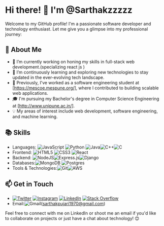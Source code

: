 # Hi there! 👋 I'm @Sarthakzzzzz

Welcome to my GitHub profile! I'm a passionate software developer and technology enthusiast. Let me give you a glimpse into my professional journey:

## 🚀 About Me

- 🔭 I’m currently working on honing my skills in full-stack web development.(specializing react js )
- 🌱 I’m continuously learning and exploring new technologies to stay updated in the ever-evolving tech landscape.
- 💼 Previously, I've worked as a software engineering student at [https://mescoe.mespune.org/], where I contributed to building scalable web applications.
- 🎓 I'm pursuing my Bachelor's degree in Computer Science Engineering at [http://www.unipune.ac.in/].
- 💡 My areas of interest include web development, software engineering, and machine learning.

## 📚 Skills

- Languages: ![JavaScript](https://img.shields.io/badge/javascript-%23323330.svg?style=for-the-badge&logo=javascript&logoColor=%23F7DF1E) ![Python](https://img.shields.io/badge/python-3670A0?style=for-the-badge&logo=python&logoColor=ffdd54) ![Java](https://img.shields.io/badge/java-%23ED8B00.svg?style=for-the-badge&logo=openjdk&logoColor=white)![C++](https://img.shields.io/badge/c++-%2300599C.svg?style=for-the-badge&logo=c%2B%2B&logoColor=white)![C](https://img.shields.io/badge/c-%2300599C.svg?style=for-the-badge&logo=c&logoColor=white)
- Frontend: ![HTML5](https://img.shields.io/badge/html5-%23E34F26.svg?style=for-the-badge&logo=html5&logoColor=white) ![CSS3](https://img.shields.io/badge/css3-%231572B6.svg?style=for-the-badge&logo=css3&logoColor=white) ![React](https://img.shields.io/badge/react-%2320232a.svg?style=for-the-badge&logo=react&logoColor=%2361DAFB)
- Backend: ![NodeJS](https://img.shields.io/badge/node.js-6DA55F?style=for-the-badge&logo=node.js&logoColor=white)![Express.js](https://img.shields.io/badge/express.js-%23404d59.svg?style=for-the-badge&logo=express&logoColor=%2361DAFB)![Django](https://img.shields.io/badge/django-%23092E20.svg?style=for-the-badge&logo=django&logoColor=white)
- Databases:![MongoDB](https://img.shields.io/badge/MongoDB-%234ea94b.svg?style=for-the-badge&logo=mongodb&logoColor=white) ![Postgres](https://img.shields.io/badge/postgres-%23316192.svg?style=for-the-badge&logo=postgresql&logoColor=white)
- Tools & Technologies:![Git](https://img.shields.io/badge/git-%23F05033.svg?style=for-the-badge&logo=git&logoColor=white)![AWS](https://img.shields.io/badge/AWS-%23FF9900.svg?style=for-the-badge&logo=amazon-aws&logoColor=white)

## 📫 Get in Touch

- [![Twitter](https://img.shields.io/badge/Twitter-%231DA1F2.svg?logo=Twitter&logoColor=white)](https://twitter.com/Sarthak_v_v__) [![Instagram](https://img.shields.io/badge/Instagram-%23E4405F.svg?logo=Instagram&logoColor=white)](https://www.instagram.com/sarthakzzzzz_/) [![LinkedIn](https://img.shields.io/badge/LinkedIn-%230077B5.svg?logo=linkedin&logoColor=white)](https://www.linkedin.com/in/sarthak-pujari-922a7a264/) [![Stack Overflow](https://img.shields.io/badge/-Stackoverflow-FE7A16?logo=stack-overflow&logoColor=white)](https://stackoverflow.com/users/23581289/sarthak-pujari) 
- Email:![Gmail](https://img.shields.io/badge/Gmail-D14836?style=for-the-badge&logo=gmail&logoColor=white)(sarthakpujari1970@gmail.com)

Feel free to connect with me on LinkedIn or shoot me an email if you'd like to collaborate on projects or just have a chat about technology! 😊

